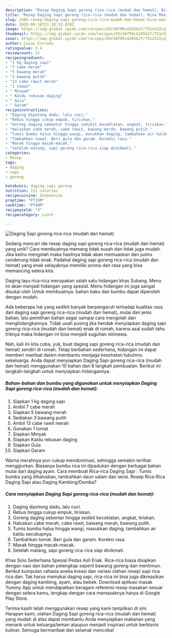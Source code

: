 ```yaml
---
description: "Resep Daging Sapi goreng rica-rica (mudah dan hemat), Bisa Manjain Lidah"
title: "Resep Daging Sapi goreng rica-rica (mudah dan hemat), Bisa Manjain Lidah"
slug: 2505-resep-daging-sapi-goreng-rica-rica-mudah-dan-hemat-bisa-manjain-lidah
date: 2020-09-16T21:10:33.839Z
image: https://img-global.cpcdn.com/recipes/d3c50f99c4205b2f/751x532cq70/daging-sapi-goreng-rica-rica-mudah-dan-hemat-foto-resep-utama.jpg
thumbnail: https://img-global.cpcdn.com/recipes/d3c50f99c4205b2f/751x532cq70/daging-sapi-goreng-rica-rica-mudah-dan-hemat-foto-resep-utama.jpg
cover: https://img-global.cpcdn.com/recipes/d3c50f99c4205b2f/751x532cq70/daging-sapi-goreng-rica-rica-mudah-dan-hemat-foto-resep-utama.jpg
author: Lucas Estrada
ratingvalue: 3.4
reviewcount: 15
recipeingredient:
- "1 kg daging sapi"
- "7 cabe merah"
- "5 bawang merah"
- "3 bawang putih"
- "13 cabe rawit merah"
- "1 tomat"
- " Minyak"
- " Kaldu rebusan daging"
- " Gula"
- " Garam"
recipeinstructions:
- "Daging dipotong dadu, lalu cuci."
- "Rebus hingga cukup empuk, tiriskan."
- "Goreng daging sebentar hingga sedikit kecoklatan, angkat, tiriskan."
- "Haluskan cabe merah, cabe rawit, bawang merah, bawang putih."
- "Tumis bumbu halus hingga wangi, masukkan daging, tambahkan air kaldu secukupnya."
- "Tambahkan tomat. Beri gula dan garam. Koreksi rasa."
- "Masak hingga macak-macak."
- "Setelah matang, sapi goreng rica-rica siap dinikmati."
categories:
- Resep
tags:
- daging
- sapi
- goreng

katakunci: daging sapi goreng 
nutrition: 111 calories
recipecuisine: Indonesian
preptime: "PT15M"
cooktime: "PT40M"
recipeyield: "3"
recipecategory: Lunch

---
```



![Daging Sapi goreng rica-rica (mudah dan hemat)](https://img-global.cpcdn.com/recipes/d3c50f99c4205b2f/751x532cq70/daging-sapi-goreng-rica-rica-mudah-dan-hemat-foto-resep-utama.jpg)

Sedang mencari ide resep daging sapi goreng rica-rica (mudah dan hemat) yang unik? Cara membuatnya memang tidak susah dan tidak juga mudah. Jika keliru mengolah maka hasilnya tidak akan memuaskan dan justru cenderung tidak enak. Padahal daging sapi goreng rica-rica (mudah dan hemat) yang enak selayaknya memiliki aroma dan rasa yang bisa memancing selera kita.

Daging layu rica-rica merupakan salah satu hidangan khas Subang. Menu ini akan menjadi hidangan yang spesial. Menu hidangan ini juga sangat disukai oleh Untuk membuatnya. bahan baku dan bumbu dapat diperoleh dengan mudah.

Ada beberapa hal yang sedikit banyak berpengaruh terhadap kualitas rasa dari daging sapi goreng rica-rica (mudah dan hemat), mulai dari jenis bahan, lalu pemilihan bahan segar sampai cara mengolah dan menghidangkannya. Tidak usah pusing jika hendak menyiapkan daging sapi goreng rica-rica (mudah dan hemat) enak di rumah, karena asal sudah tahu triknya maka hidangan ini bisa menjadi suguhan istimewa.


Nah, kali ini kita coba, yuk, buat daging sapi goreng rica-rica (mudah dan hemat) sendiri di rumah. Tetap berbahan sederhana, hidangan ini dapat memberi manfaat dalam membantu menjaga kesehatan tubuhmu sekeluarga. Anda dapat menyiapkan Daging Sapi goreng rica-rica (mudah dan hemat) menggunakan 10 bahan dan 8 langkah pembuatan. Berikut ini langkah-langkah untuk menyiapkan hidangannya.

<!--inarticleads1-->

##### Bahan-bahan dan bumbu yang digunakan untuk menyiapkan Daging Sapi goreng rica-rica (mudah dan hemat):

1. Siapkan 1 kg daging sapi
1. Ambil 7 cabe merah
1. Siapkan 5 bawang merah
1. Sediakan 3 bawang putih
1. Ambil 13 cabe rawit merah
1. Gunakan 1 tomat
1. Siapkan  Minyak
1. Siapkan  Kaldu rebusan daging
1. Siapkan  Gula
1. Siapkan  Garam


Warna merahnya pun cukup mendominasi, sehingga semakin terlihat menggiurkan. Biasanya bumbu rica ini dipadukan dengan berbagai bahan mulai dari daging ayam. Cara membuat Rica-rica Daging Sapi : Tumis bumbu yang dihaluskan, tambahkan daun salam dan serai. Resep Rica-Rica Daging Sapi atau Daging Kambing/Domba? 

<!--inarticleads2-->

##### Cara menyiapkan Daging Sapi goreng rica-rica (mudah dan hemat):

1. Daging dipotong dadu, lalu cuci.
1. Rebus hingga cukup empuk, tiriskan.
1. Goreng daging sebentar hingga sedikit kecoklatan, angkat, tiriskan.
1. Haluskan cabe merah, cabe rawit, bawang merah, bawang putih.
1. Tumis bumbu halus hingga wangi, masukkan daging, tambahkan air kaldu secukupnya.
1. Tambahkan tomat. Beri gula dan garam. Koreksi rasa.
1. Masak hingga macak-macak.
1. Setelah matang, sapi goreng rica-rica siap dinikmati.


Khas Solo Sederhana Spesial Pedas Asli Enak. Rica-rica biasa disajikan dengan nasi dan bahan pelengkap seperti bawang goreng dan mentimun. Berikut kumpulan rahasia aneka kreasi dan variasi olahan resepi sapi rica rica dan. Tak harus memakai daging sapi, rica-rica ini bisa juga dikreasikan dengan daging kambing, ayam, atau bebek. Download aplikasi masak Yummy App untuk mendapatkan beragam referensi resep masakan sesuai dengan selera kamu, lengkap dengan cara memasaknya hanya di Google Play Store. 

Terima kasih telah menggunakan resep yang kami tampilkan di sini. Harapan kami, olahan Daging Sapi goreng rica-rica (mudah dan hemat) yang mudah di atas dapat membantu Anda menyiapkan makanan yang menarik untuk keluarga/teman ataupun menjadi inspirasi untuk berbisnis kuliner. Semoga bermanfaat dan selamat mencoba!
